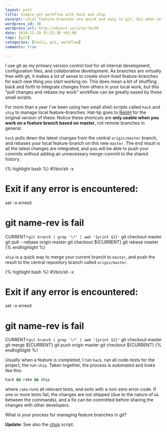```yaml
---
layout: post
title: Simple git workflow with hack and ship
excerpt: Local feature-branches are quick and easy in git, but when collaborating using a shared central repository, some often repeated steps are part of the local workflow. The hack and ship commands simplify this common scenario.
wordpress_id: 38
wordpress_url: http://object.io/site/?p=38
date: 2010-12-29 15:25:26 +01:00
tags: [git]
categories: [tools, git, workflow]
comments: true

---
```

I use git as my primary version control tool for all internal development, configuration files, and collaborative development. As branches are virtually free with git, it makes a lot of sense to create short-lived feature-branches for each new thing you start working on. This does mean a bit of shuffling back and forth to integrate changes from others in your local work, but this "pull changes and rebase my work" workflow can be greatly eased by these small scripts.

For more than a year I've been using two small shell-scripts called <code>hack</code> and <code>ship</code> to manage local feature-branches. Hat-tip goes to <a href="http://reinh.com/blog/2008/08/27/hack-and-and-ship.html">ReinH</a> for the original version of these. Notice these shortcuts are <strong>only usable when you work on a feature branch based on master</strong>, not remote branches in general.

<code>hack</code> pulls down the latest changes from the central <code>origin/master</code> branch, and rebases your local feature-branch on this new <code>master</code>. The end result is all the latest changes are integrated, and you will be able to push your commits without adding an unnecessary merge-commit to the shared history.

{% highlight bash %}
#!/bin/sh -x
# Exit if any error is encountered:
set -o errexit
# git name-rev is fail
CURRENT=`git branch | grep '\*' | awk '{print $2}'`
git checkout master
git pull --rebase origin master
git checkout ${CURRENT}
git rebase master
{% endhighlight %}

<code>ship</code> is a quick way to merge your current branch to <code>master</code>, and push the result to the central repository branch called <code>origin/master</code>.

{% highlight bash %}
#!/bin/sh -x
# Exit if any error is encountered:
set -o errexit
# git name-rev is fail
CURRENT=`git branch | grep '\*' | awk '{print $2}'`
git checkout master
git merge ${CURRENT}
git push origin master
git checkout ${CURRENT}
{% endhighlight %}

Usually when a feature is completed, I run <code>hack</code>, run all code-tests for the project, the run <code>ship</code>. Taken together, the process is automated and looks like this:
```bash
hack && rake && ship
```
where <code>rake</code> runs all relevant tests, and exits with a non-zero error-code. If one or more tests fail, the changes are not shipped (due to the nature of <code>&amp;&amp;</code> between the commands), and a fix can be committed before sharing the changes with other developers.

What is your process for managing feature branches in git?

**Update:**
See also the <a href="{% post_url 2011-01-18-meet-chop%}">chop</a> script.
